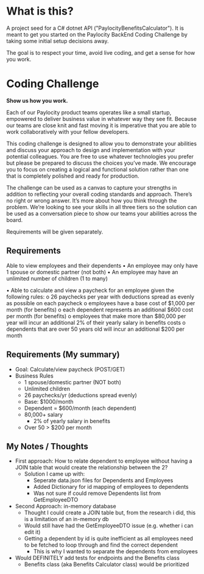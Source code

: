 # What is this?

A project seed for a C# dotnet API ("PaylocityBenefitsCalculator").  It is meant to get you started on the Paylocity BackEnd Coding Challenge by taking some initial setup decisions away.

The goal is to respect your time, avoid live coding, and get a sense for how you work.

# Coding Challenge

**Show us how you work.**

Each of our Paylocity product teams operates like a small startup, empowered to deliver business value in
whatever way they see fit. Because our teams are close knit and fast moving it is imperative that you are able
to work collaboratively with your fellow developers. 

This coding challenge is designed to allow you to demonstrate your abilities and discuss your approach to
design and implementation with your potential colleagues. You are free to use whatever technologies you
prefer but please be prepared to discuss the choices you’ve made. We encourage you to focus on creating a
logical and functional solution rather than one that is completely polished and ready for production.

The challenge can be used as a canvas to capture your strengths in addition to reflecting your overall coding
standards and approach. There’s no right or wrong answer.  It’s more about how you think through the
problem. We’re looking to see your skills in all three tiers so the solution can be used as a conversation piece
to show our teams your abilities across the board.

Requirements will be given separately.

## Requirements

Able to view employees and their dependents
• An employee may only have 1 spouse or domestic partner (not both) 
• An employee may have an unlimited number of children (1 to many)


• Able to calculate and view a paycheck for an employee given the following rules:
o    26 paychecks per year with deductions spread as evenly as possible on each paycheck
o   employees have a base cost of $1,000 per month (for benefits)
o   each dependent represents an additional $600 cost per month (for benefits)
o   employees that make more than $80,000 per year will incur an additional 2% of their yearly salary in
benefits costs
o dependents that are over 50 years old will incur an additional $200 per month

## Requirements (My summary)

- Goal: Calculate/view paycheck (POST/GET)
- Business Rules
    - 1 spouse/domestic partner (NOT both)
    - Unlimited children
    - 26 paychecks/yr (deductions spread evenly)
    - Base: $1000/month
    - Dependent = $600/month (each dependent)
    - 80,000+ salary 
        - 2% of yearly salary in benefits
    - Over 50 > $200 per month

## My Notes / Thoughts

- First approach: How to relate dependent to employee without having a JOIN table that would create the relationship between the 2?
    - Solution I came up with: 
        - Seperate data.json files for Dependents and Employees
        - Added Dictionary for id mapping of employees to dependents
        - Was not sure if could remove Dependents list from GetEmployeeDTO
- Second Approach: in-memory database
    - Thought I could create a JOIN table but, from the research i did, this is a limitation of an in-memory db 
    - Would still have had the GetEmployeeDTO issue (e.g. whether i can edit it)
    - Getting a dependent by id is quite inefficient as all employees need to be fetched to loop through and find the correct dependent
        - This is why I wanted to separate the dependents from employees
- Would DEFINITELY add tests for endpoints and the Benefits class
    - Benefits class (aka Benefits Calculator class) would be prioritized

